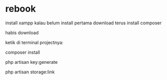 # rebook
install xampp kalau belum install
pertama download terus install composer


habis download


ketik di terminal projectnya:


composer install

php artisan key:generate

php artisan storage:link
